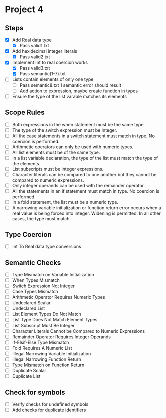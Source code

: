 # Project 4

## Steps 

- [x] Add Real data type
    - [x] Pass valid1.txt
- [x] Add hexidecimal integer literals
    - [x] Pass valid2.txt
- [x] Implement Int to real coercion works
    - [x] Pass valid3.txt
    - [x] Pass semantic(1-7).txt
- [ ] Lists contain elements of only one type
    - [ ] Pass semantic8.txt 1 semantic error should result
    - [ ] Add action to expression, maybe create function in types
- [ ] Ensure the type of the list varable matches its elements

## Scope Rules

- [ ] Both expressions in the when statement must be the same type.
- [ ] The type of the switch expression must be Integer.
- [ ] All the case statements in a switch statement must match in type. No coercion is performed.
- [ ] Arithmetic operators can only be used with numeric types.
- [ ] All list elements must be of the same type.
- [ ] In a list variable declaration, the type of the list must match the type of the elements.
- [ ] List subscripts must be integer expressions.
- [ ] Character literals can be compared to one another but they cannot be compared to numeric expressions.
- [ ] Only integer operands can be used with the remainder operator.
- [ ] All the statements in an if statement must match in type. No coercion is performed.
- [ ] In a fold statement, the list must be a numeric type.
- [ ] A narrowing variable initialization or function return error occurs when a real value is being forced into integer. Widening is permitted. In all other cases, the type must match.

## Type Coercion

- [ ] Int To Real data type conversions

## Semantic Checks

- [ ] Type Mismatch on Variable Initialization
- [ ] When Types Mismatch
- [ ] Switch Expression Not Integer
- [ ] Case Types Mismatch
- [ ] Arithmetic Operator Requires Numeric Types
- [ ] Undeclared Scalar
- [ ] Undeclared List
- [ ] List Element Types Do Not Match
- [ ] List Type Does Not Match Element Types
- [ ] List Subscript Must Be Integer
- [ ] Character Literals Cannot be Compared to Numeric Expressions
- [ ] Remainder Operator Requires Integer Operands
- [ ] If-Elsif-Else Type Mismatch
- [ ] Fold Requires A Numeric List
- [ ] Illegal Narrowing Variable Initialization
- [ ] Illegal Narrowing Function Return
- [ ] Type Mismatch on Function Return
- [ ] Duplicate Scalar
- [ ] Duplicate List

## Check for symbols 

- [ ] Verify checks for undefined symbols
- [ ] Add checks for duplicate identifiers